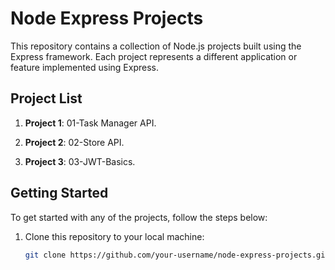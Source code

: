 # Node Express Projects

This repository contains a collection of Node.js projects built using the Express framework. Each project represents a different application or feature implemented using Express.

## Project List

1. **Project 1**: 01-Task Manager API.

2. **Project 2**: 02-Store API.

3. **Project 3**: 03-JWT-Basics.

## Getting Started

To get started with any of the projects, follow the steps below:

1. Clone this repository to your local machine:

   ```bash
   git clone https://github.com/your-username/node-express-projects.git
   ```
